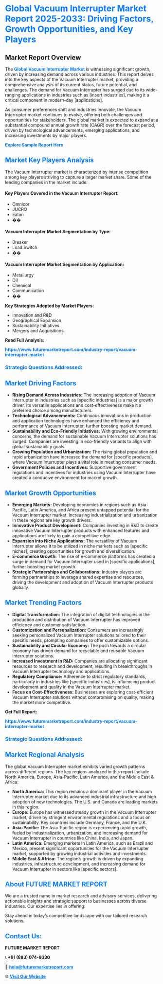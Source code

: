 <h1 style="color: #007BFF;">Global Vacuum Interrupter Market Report 2025-2033: Driving Factors, Growth Opportunities, and Key Players</h1>

<section id="overview">
<h2>Market Report Overview</h2>
<p>The <a href="https://www.futuremarketreport.com/industry-report/vacuum-interrupter-market" style="color: #007BFF; text-decoration: none;"><strong>Global Vacuum Interrupter Market</strong></a> is witnessing significant growth, driven by increasing demand across various industries. This report delves into the key aspects of the Vacuum Interrupter market, providing a comprehensive analysis of its current status, future potential, and challenges. The demand for Vacuum Interrupter has surged due to its wide-ranging applications in industries such as [insert industries], making it a critical component in modern-day [applications].</p>
<p>As consumer preferences shift and industries innovate, the Vacuum Interrupter market continues to evolve, offering both challenges and opportunities for stakeholders. The global market is expected to expand at a substantial compound annual growth rate (CAGR) over the forecast period, driven by technological advancements, emerging applications, and increasing investments by major players.</p>
</section>

<section id="overview">
<p><a href="https://www.futuremarketreport.com/request-sample/reportId=118451" style="color: #007BFF; text-decoration: none;"><strong>Explore Sample Report Here</strong></a></p>
</section>

<section id="key-players">
<h2 style="color: #007BFF;">Market Key Players Analysis</h2>
<p>The Vacuum Interrupter market is characterized by intense competition among key players striving to capture a larger market share. Some of the leading companies in the market include:</p>
<h4>Key Players Covered in the Vacuum Interrupter Report:</h4>
<ul><li>Omnicor</li><li>JUCRO</li><li>Eaton</li><li>��</li></ul>
<h4>Vacuum Interrupter Market Segmentation by Type:</h4>
<ul><li>Breaker</li><li>Load Switch</li><li>��</li></ul>

<h4>Vacuum Interrupter Market Segmentation by Application:</h4>
<ul><li>Metallurgy</li><li>Oil</li><li>Chemical</li><li>Communication</li><li>��</li></ul>
<p><strong>Key Strategies Adopted by Market Players:</strong></p>
<ul>
<li>Innovation and R&D</li>
<li>Geographical Expansion</li>
<li>Sustainability Initiatives</li>
<li>Mergers and Acquisitions</li>
</ul>
</section>

<section>
<p><strong>Read Full Analysis: </strong></p><a href="https://www.futuremarketreport.com/industry-report/vacuum-interrupter-market" style="color: #007BFF; text-decoration: none;"><strong>https://www.futuremarketreport.com/industry-report/vacuum-interrupter-market</strong></a>
<h3 style="color: #007BFF;">Strategic Questions Addressed:</h3>
</section>

<section id="driving-factors">
<h2 style="color: #007BFF;">Market Driving Factors</h2>
<ul>
<li><strong>Rising Demand Across Industries:</strong> The increasing adoption of Vacuum Interrupter in industries such as [specific industries] is a major growth driver. Its versatile applications and cost-effectiveness make it a preferred choice among manufacturers.</li>
<li><strong>Technological Advancements:</strong> Continuous innovations in production and application technologies have enhanced the efficiency and performance of Vacuum Interrupter, further boosting market demand.</li>
<li><strong>Sustainability and Eco-Friendly Initiatives:</strong> With growing environmental concerns, the demand for sustainable Vacuum Interrupter solutions has surged. Companies are investing in eco-friendly variants to align with global sustainability goals.</li>
<li><strong>Growing Population and Urbanization:</strong> The rising global population and rapid urbanization have increased the demand for [specific products], where Vacuum Interrupter plays a vital role in meeting consumer needs.</li>
<li><strong>Government Policies and Incentives:</strong> Supportive government regulations and incentives for industries using Vacuum Interrupter have created a conducive environment for market growth.</li>
</ul>
</section>

<section id="growth-opportunities">
<h2 style="color: #007BFF;">Market Growth Opportunities</h2>
<ul>
<li><strong>Emerging Markets:</strong> Developing economies in regions such as Asia-Pacific, Latin America, and Africa present untapped potential for the Vacuum Interrupter market. Increasing industrialization and urbanization in these regions are key growth drivers.</li>
<li><strong>Innovative Product Development:</strong> Companies investing in R&D to create innovative Vacuum Interrupter products with enhanced features and applications are likely to gain a competitive edge.</li>
<li><strong>Expansion into Niche Applications:</strong> The versatility of Vacuum Interrupter allows it to be utilized in niche markets such as [specific niches], creating opportunities for growth and diversification.</li>
<li><strong>E-commerce Growth:</strong> The rise of e-commerce platforms has created a surge in demand for Vacuum Interrupter used in [specific applications], further boosting market growth.</li>
<li><strong>Strategic Partnerships and Collaborations:</strong> Industry players are forming partnerships to leverage shared expertise and resources, driving the development and adoption of Vacuum Interrupter products globally.</li>
</ul>
</section>

<section id="trending-factors">
<h2 style="color: #007BFF;">Market Trending Factors</h2>
<ul>
<li><strong>Digital Transformation:</strong> The integration of digital technologies in the production and distribution of Vacuum Interrupter has improved efficiency and customer satisfaction.</li>
<li><strong>Customization and Personalization:</strong> Consumers are increasingly seeking personalized Vacuum Interrupter solutions tailored to their specific needs, prompting companies to offer customizable options.</li>
<li><strong>Sustainability and Circular Economy:</strong> The push towards a circular economy has driven demand for recyclable and reusable Vacuum Interrupter solutions.</li>
<li><strong>Increased Investment in R&D:</strong> Companies are allocating significant resources to research and development, resulting in breakthroughs in Vacuum Interrupter technology and applications.</li>
<li><strong>Regulatory Compliance:</strong> Adherence to strict regulatory standards, particularly in industries like [specific industries], is influencing product development and quality in the Vacuum Interrupter market.</li>
<li><strong>Focus on Cost-Effectiveness:</strong> Businesses are exploring cost-efficient Vacuum Interrupter solutions without compromising on quality, making the market more competitive.</li>
</ul>
</section>

<section>
<p><strong>Get Full Report: </strong></p><a href="https://www.futuremarketreport.com/industry-report/vacuum-interrupter-market" style="color: #007BFF; text-decoration: none;"><strong>https://www.futuremarketreport.com/industry-report/vacuum-interrupter-market</strong></a>
<h3 style="color: #007BFF;">Strategic Questions Addressed:</h3>
</section>


<section id="regional-analysis">
<h2 style="color: #007BFF;">Market Regional Analysis</h2>
<p>The global Vacuum Interrupter market exhibits varied growth patterns across different regions. The key regions analyzed in this report include North America, Europe, Asia-Pacific, Latin America, and the Middle East & Africa:</p>
<ul>
<li><strong>North America:</strong> This region remains a dominant player in the Vacuum Interrupter market due to its advanced industrial infrastructure and high adoption of new technologies. The U.S. and Canada are leading markets in this region.</li>
<li><strong>Europe:</strong> Europe has witnessed steady growth in the Vacuum Interrupter market, driven by stringent environmental regulations and a focus on sustainability. Key countries include Germany, France, and the U.K.</li>
<li><strong>Asia-Pacific:</strong> The Asia-Pacific region is experiencing rapid growth, fueled by industrialization, urbanization, and increasing demand for Vacuum Interrupter in countries like China, India, and Japan.</li>
<li><strong>Latin America:</strong> Emerging markets in Latin America, such as Brazil and Mexico, present significant opportunities for the Vacuum Interrupter market, supported by growing industrial activities and investments.</li>
<li><strong>Middle East & Africa:</strong> The region’s growth is driven by expanding industries, infrastructure development, and increasing demand for Vacuum Interrupter in sectors like [specific sectors].</li>
</ul>
</section>

<footer>
<h2 style="color: #007BFF;">About FUTURE MARKET REPORT</h2>
<p>We are a trusted name in market research and advisory services, delivering actionable insights and strategic support to businesses across diverse industries. Our expertise lies in offering:</p>

<p>Stay ahead in today’s competitive landscape with our tailored research solutions.</p>

<h2 style="color: #007BFF;">Contact Us:</h2>
<p><strong>FUTURE MARKET REPORT</strong></p>
<p>📞 <strong>+91 (883) 074-8030</strong></p>
<p>📧 <strong><a href="mailto:help@futuremarketreport.com" style="color: #007BFF;">help@futuremarketreport.com</a></strong></p>
<p>🌐 <strong><a href="https://www.futuremarketreport.com/" style="color: #007BFF;">Visit Our Website</a></strong></p>
</footer>